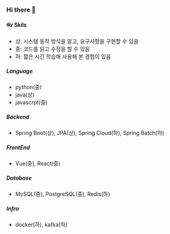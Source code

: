 ### Hi there 👋


#### 👓 Skils
- 상: 시스템 동작 방식을 알고, 요구사항을 구현할 수 있음
- 중: 코드를 읽고 수정을 할 수 있음
- 하: 짧은 시간 학습해 사용해 본 경험이 있음

##### Language
- python(중)
- java(상)
- javascrpt(중)

##### Backend
- Spring Boot(상), JPA(상), Spring Cloud(하), Spring Batch(하)

##### FrontEnd
- Vue(중), React(중)

##### Database
- MySQL(중), PostgreSQL(중), Redis(하)
 
##### Infra
- docker(하), kafka(하)

</br>
</br>

</br>
</br>


</br>
</br>

</br>
</br>

<!--
**huiseung/huiseung** is a ✨ _special_ ✨ repository because its `README.md` (this file) appears on your GitHub profile.

Here are some ideas to get you started:
- 배찌
  - https://shields.io/
  - bright, green, yellowgreen, yellow, orange, red, blue, lightgrey
- 아이콘
  - https://simpleicons.org/

- 🔭 I’m currently working on ...
- 🌱 I’m currently learning ...
- 👯 I’m looking to collaborate on ...
- 🤔 I’m looking for help with ...
- 💬 Ask me about ...
- 📫 How to reach me: ...
- 😄 Pronouns: ...
- ⚡ Fun fact: ...
-->
